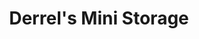 ---
title: "Derrel's Mini Storage"
url: /north-highlands/derrels-mini-storage/
shop: storage rental
---